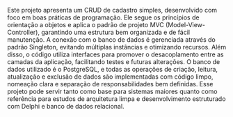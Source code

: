 Este projeto apresenta um CRUD de cadastro simples, desenvolvido com foco em boas práticas de programação. Ele segue os princípios de orientação a objetos e aplica o padrão de projeto MVC (Model-View-Controller), garantindo uma estrutura bem organizada e de fácil manutenção. A conexão com o banco de dados é gerenciada através do padrão Singleton, evitando múltiplas instâncias e otimizando recursos.
Além disso, o código utiliza interfaces para promover o desacoplamento entre as camadas da aplicação, facilitando testes e futuras alterações. O banco de dados utilizado é o PostgreSQL, e todas as operações de criação, leitura, atualização e exclusão de dados são implementadas com código limpo, nomeação clara e separação de responsabilidades bem definidas.
Esse projeto pode servir tanto como base para sistemas maiores quanto como referência para estudos de arquitetura limpa e desenvolvimento estruturado com Delphi e banco de dados relacional.
